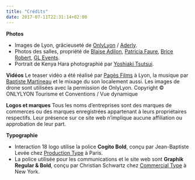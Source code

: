 ```yaml
---
title: "Crédits"
date: 2017-07-11T22:31:14+02:00
---
```


**Photos**

* Images de Lyon, grâcieuseté de [OnlyLyon](http://www.onlylyon.com/en/) / [Aderly](https://www.aderly.com).
* Photos des salles, propriété de [Blaise Adilon](http://www.blaiseadilon.com), [Patricia Faure](http://www.patricia4.com), [Brice Robert](http://www.b-rob.com), [GL Events](http://www.gl-events.com/homepage).
* Portrait de Kenya Hara photographié par [Yoshiaki Tsutsui](http://www.ttiphoto.jp/).

**Vidéos**
Le teaser vidéo a été réalisé par [Pagès Films](http://www.pages-films.com) à Lyon, la musique par [Baptiste Martineau](https://www.baptistemartineau.com) et le mixage du son localement aussi. Les images de drone sont utilisées avec la permission de OnlyLyon. Copyright © ONLYLYON Tourisme et Conventions / Vue dynamique

**Logos et marques**
Tous les noms d’entreprises sont des marques de commerces ou des marques enregistrées appartenant à leurs propriétaires respectifs. Leur présence sur ce site web n’implique aucune affiliation ou approbation de leur part.

**Typographie**

* Interaction 18 logo utilise la police **Cogito Bold**, conçu par Jean-Baptiste Levée chez [Production Type](#) à Paris.
* La police utilisée pour les communications et le site web sont **Graphik Regular & Bold**, conçu par Christian Schwartz chez [Commercial Type](https://commercialtype.com/) à New York.
